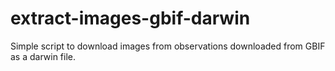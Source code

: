 # extract-images-gbif-darwin
Simple script to download images from observations downloaded from GBIF as a darwin file.
